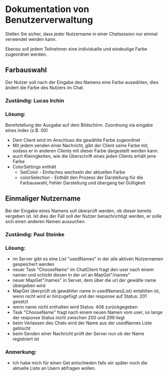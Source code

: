 # Dokumentation von Benutzerverwaltung

Stellen Sie sicher, dass jeder Nutzername in einer Chatsession nur einmal verwendet werden
kann.

Ebenso soll jedem Teilnehmer eine individuelle und eindeutige Farbe zugeordnet
werden.

## Farbauswahl

Der Nutzer soll nach der Eingabe des Namens eine Farbe auswählen, dies ändert die Farbe des Nutzers im Chat.

### Zuständig: Lucas Irchin
### Lösung: 
  Bereitstellung der Ausgabe auf dem Bildschirm. Zuordnung via eingabe eines index (z.B. 00)
- Dem Client wird im Anschluss die gewählte Farbe zugeordnet
- Mit jedem senden einer Nachricht, gibt der Client seine Farbe mit, sodass er in anderen Clients mit dieser Farbe dargestellt werden kann.
- auch Kleinigkeiten, wie die Überschrift eines jeden Clients erhält jene Farbe 
- ColorSettings enthält
  - SetColor - Einfaches wechseln der aktuellen Farbe
  - colorSelection - Enthält den Prozess der Darstellung für die Farbauswahl, Fehler Darstellung und übergang bei Gültigkeit

## Einmaliger Nutzername

Bei der Eingabe eines Namens soll überprüft werden, ob dieser bereits vergeben ist. Ist dies der Fall soll der Nutzer benachrichtigt werden, er solle sich einen anderen Namen aussuchen.

### Zuständig: Paul Steinke
### Lösung:
- im Server gibt es eine List "usedNames" in der alle aktiven Nutzernamen gespeichert werden
- neuer Task "ChooseName" im ChatClient fragt den user nach einem namen und schickt diesen in der url an MapGet"/names"
- neuer MapGet"/names" in Server, dem über die url der gewälte name übergeben wird
- MapGet überprüft ob gewählter name in usedNames(List) entahlten ist, wenn nicht wird er hinzugefügt und der response auf Status: 201  gesetzt
- wenn name nicht enthalten wird Status: 406 zurückgegeben
- Task "ChooseName" fragt nach einem neuen Namen vom user, so lange der response Status nicht zwischen 200 und 299 liegt
- beim Verlassen des Chats wird der Name aus der usedNames Liste gelöscht
- beim Senden einer Nachricht prüft der Server nun ob der Name registriert ist

### Anmerkung:
- Ich habe mich für einen Get entschieden falls wir später noch die aktuelle Liste an Usern abfragen wollen.
